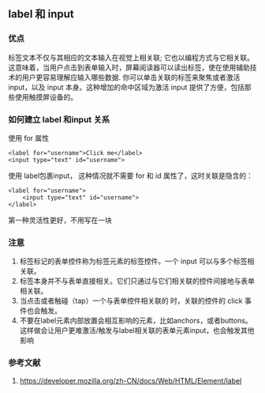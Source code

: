 ## label 和 input

###  优点
标签文本不仅与其相应的文本输入在视觉上相关联; 它也以编程方式与它相关联。 这意味着，当用户点击到表单输入时，屏幕阅读器可以读出标签，使在使用辅助技术的用户更容易理解应输入哪些数据.
你可以单击关联的标签来聚焦或者激活 input，以及 input 本身。这种增加的命中区域为激活 input 提供了方便，包括那些使用触摸屏设备的。

### 如何建立 label 和input 关系

使用 for 属性
```
<label for="username">Click me</label>
<input type="text" id="username">
```

使用 label包裹input， 这种情况就不需要 for 和 id 属性了，这时关联是隐含的：
```
<label for="username">
    <input type="text" id="username">
</label>
```

第一种灵活性更好，不用写在一块

### 注意
1. 标签标记的表单控件称为标签元素的标签控件。一个 input 可以与多个标签相关联。
2. 标签本身并不与表单直接相关。它们只通过与它们相关联的控件间接地与表单相关联。
3. 当点击或者触碰（tap）一个与表单控件相关联的 <label> 时，关联的控件的 click 事件也会触发。
4. 不要在label元素内部放置会相互影响的元素，比如anchors，或者buttons。这样做会让用户更难激活/触发与label相关联的表单元素input，也会触发其他影响


### 参考文献
1. https://developer.mozilla.org/zh-CN/docs/Web/HTML/Element/label